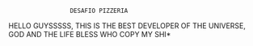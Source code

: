                      DESAFIO PIZZERIA


HELLO GUYSSSSS, THIS IS THE BEST DEVELOPER OF THE UNIVERSE, GOD AND THE LIFE BLESS WHO COPY MY SHI*
